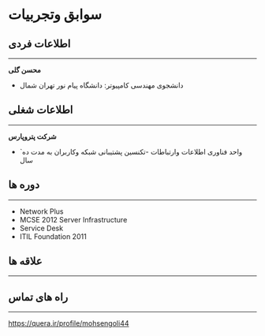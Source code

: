 # سوابق وتجربیات
## اطلاعات فردی 
---
**محسن گلی**
+ دانشجوی مهندسی کامپیوتر:  دانشگاه پیام نور تهران شمال 

## اطلاعات شغلی
---
**شرکت پتروپارس**
* `واحد فناوری اطلاعات وارتباطات
    -تکنسین پشتیبانی شبکه وکاربران به مدت ده سال 

## دوره ها
--- 
* Network Plus
* MCSE 2012 Server Infrastructure 
* Service Desk 
* ITIL Foundation 2011
## علاقه ها
---

## راه های تماس
---
https://quera.ir/profile/mohsengoli44
